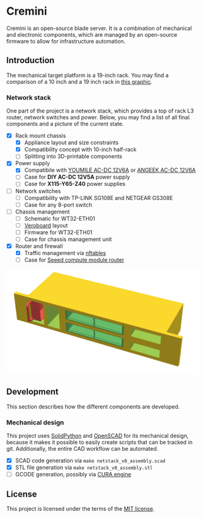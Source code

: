 # Cremini

Cremini is an open-source blade server. It is a combination of mechanical and electronic components, which are managed by an open-source firmware to allow for infrastructure automation.

## Introduction

The mechanical target platform is a 19-inch rack. You may find a comparison of a 10 inch and a 19 inch rack in [this graphic][img-10-vs-19-inch].

### Network stack

One part of the project is a network stack, which provides a top of rack L3 router, network switches and power. Below, you may find a list of all final components and a picture of the current state.

- [x] Rack mount chassis
  - [x] Appliance layout and size constraints
  - [x] Compatibility concept with 10-inch half-rack
  - [ ] Splitting into 3D-printable components
- [x] Power supply
  - [x] Compatibile with [YOUMILE AC-DC 12V6A][amazon-psu-youmile] or [ANGEEK AC-DC 12V6A][amazon-psu-angeek]
  - [ ] Case for **DIY AC-DC 12V5A** power supply
  - [ ] Case for **X115-Y65-Z40** power supplies
- [ ] Network switches
  - [ ] Compatibility with TP-LINK SG108E and NETGEAR GS308E
  - [ ] Case for any 8-port switch
- [ ] Chassis management
  - [ ] Schematic for WT32-ETH01
  - [ ] [Veroboard][wikipedia-veroboard] layout
  - [ ] Firmware for WT32-ETH01
  - [ ] Case for chassis management unit
- [x] Router and firewall
  - [x] Traffic management via [nftables][wiki-nftables]
  - [ ] Case for [Seeed compute module router][seeed-cm4router]

![Network stack CAD preview][img-netstack]

## Development

This section describes how the different components are developed.

### Mechanical design

This project uses [SolidPython][github-solidpython] and [OpenSCAD][website-openscad] for its mechanical design, because it makes it possible to easily create scripts that can be tracked in git. Additionally, the entire CAD workflow can be automated.

- [x] SCAD code generation via `make netstack_v0_assembly.scad`
- [x] STL file generation via `make netstack_v0_assembly.stl`
- [ ] GCODE generation, possibly via [CURA engine][reddit-cura-cli]

## License

This project is licensed under the terms of the [MIT license][file-license].

[file-license]: ./LICENSE.md
[img-netstack]: ./docs/netstack_v0_assembly.png
[img-10-vs-19-inch]: https://upload.wikimedia.org/wikipedia/commons/8/84/19_inch_vs_10_inch_rack_dimensions.svg
[github-solidpython]: https://github.com/SolidCode/SolidPython
[website-openscad]: https://openscad.org/
[reddit-cura-cli]: https://www.reddit.com/r/Cura/comments/kxz6li/does_cura_have_any_sort_of_cli/
[amazon-psu-youmile]: https://www.amazon.de/dp/B07TZY73H6
[amazon-psu-angeek]: https://www.amazon.de/dp/B07KPK525R
[wikipedia-veroboard]: https://en.wikipedia.org/wiki/Veroboard
[wiki-nftables]: https://wiki.nftables.org/wiki-nftables/index.php/What_is_nftables%3F
[seeed-cm4router]: https://www.seeedstudio.com/Rapberry-Pi-CM4-Dual-GbE-Carrier-Board-p-4874.html
